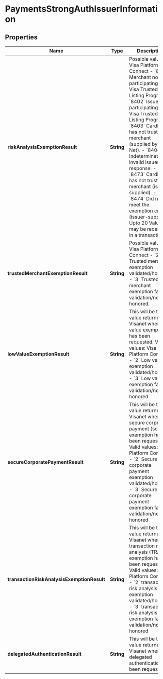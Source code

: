 
# PaymentsStrongAuthIssuerInformation

## Properties
Name | Type | Description | Notes
------------ | ------------- | ------------- | -------------
**riskAnalysisExemptionResult** | **String** | Possible values: Visa Platform Connect - &#x60;8401&#x60; Merchant not participating in Visa Trusted Listing Program. - &#x60;8402&#x60; Issuer not participating in Visa Trusted Listing Program. - &#x60;8403&#x60; Cardholder has not trusted the merchant (supplied by Visa Net). - &#x60;8404&#x60; Indeterminate or invalid issuer response. - &#x60;8473&#x60; Cardholder has not trusted the merchant (issuer-supplied). - &#x60;8474&#x60; Did not meet the exemption criteria (issuer-supplied).  Upto 20 Values may be received in a transaction.  |  [optional]
**trustedMerchantExemptionResult** | **String** | Possible values: Visa Platform Connect - &#x60;2&#x60; Trusted merchant exemption validated/honored. - &#x60;3&#x60; Trusted merchant exemption failed validation/not honored.  |  [optional]
**lowValueExemptionResult** | **String** | This will be the value returned by Visanet when low value exemption has been requested.  Valid values: Visa Platform Connect - &#x60;2&#x60; Low value exemption validated/honored - &#x60;3&#x60; Low value exemption failed validation/not honored  |  [optional]
**secureCorporatePaymentResult** | **String** | This will be the value returned by Visanet when secure corporate payment (scp) exemption has been requested.  Valid values: Visa Platform Connect - &#x60;2&#x60; Secure corporate payment exemption validated/honored - &#x60;3&#x60; Secure corporate payment exemption failed validation/not honored  |  [optional]
**transactionRiskAnalysisExemptionResult** | **String** | This will be the value returned by Visanet when transaction risk analysis (TRA) exemption has been requested.    Valid values: Visa Platform Connect   - &#x60;2&#x60; transaction risk analysis (TRA) exemption validated/honored   - &#x60;3&#x60; transaction risk analysis (TRA) exemption failed validation/not honored  |  [optional]
**delegatedAuthenticationResult** | **String** | This will be the value returned by Visanet when delegated authentication has been requested.  |  [optional]



